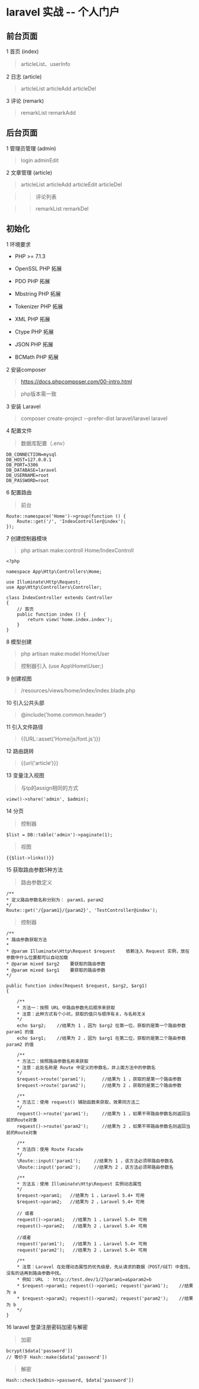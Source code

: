 # laravel 实战 -- 个人门户

## 前台页面

1 首页 (index)

> articleList、userInfo

2 日志 (article)

> articleList articleAdd articleDel

3 评论 (remark)

> remarkList remarkAdd

## 后台页面

1 管理员管理 (admin)

> login adminEdit


2 文章管理 (article)

> articleList articleAdd articleEdit articleDel

>> 评论列表

>> remarkList remarkDel

## 初始化

1 环境要求

* PHP >= 7.1.3

* OpenSSL PHP 拓展

* PDO PHP 拓展

* Mbstring PHP 拓展

* Tokenizer PHP 拓展

* XML PHP 拓展

* Ctype PHP 拓展

* JSON PHP 拓展

* BCMath PHP 拓展

2 安装composer

> https://docs.phpcomposer.com/00-intro.html

> php版本需一致

3 安装 Laravel

> composer create-project --prefer-dist laravel/laravel laravel

4 配置文件

> 数据库配置（.env）

```
DB_CONNECTION=mysql
DB_HOST=127.0.0.1
DB_PORT=3306
DB_DATABASE=laravel
DB_USERNAME=root
DB_PASSWORD=root
```

6 配置路由

> 前台

```
Route::namespace('Home')->group(function () {
    Route::get('/', 'IndexController@index');
});
```

7 创建控制器模块

> php artisan make:controll Home/IndexControll

```
<?php

namespace App\Http\Controllers\Home;

use Illuminate\Http\Request;
use App\Http\Controllers\Controller;

class IndexController extends Controller
{
    // 首页
    public function index () {
        return view('home.index.index');
    }
}
```

8 模型创建

> php artisan make:model Home/User

> 控制器引入 (use App\Home\User;)


9 创建视图

> /resources/views/home/index/index.blade.php

10 引入公共头部

> @include('home.common.header')

11 引入文件路径

> {{URL::asset('Home/js/font.js')}}

12 路由跳转

> {{url('article')}}

13 变量注入视图

> 与tp的assign相同的方式

```
view()->share('admin', $admin);
```

14 分页

> 控制器

```
$list = DB::table('admin')->paginate(1);
```

> 视图

```
{{$list->links()}}
```

15 获取路由参数5种方法

> 路由参数定义

```
/**
* 定义路由参数名称分别为： param1，param2
*/
Route::get('/{param1}/{param2}', 'TestController@index');
```

> 控制器

```
/**
* 路由参数获取方法
*
* @param Illuminate\Http\Request $request    依赖注入 Request 实例，放在参数中什么位置都可以自动加载
* @param mixed $arg2    要获取的路由参数
* @param mixed $arg1    要获取的路由参数
*/

public function index(Request $request, $arg2, $arg1)
{

    /**
    * 方法一：按照 URL 中路由参数先后顺序来获取
    * 注意：此种方式有个小坑，获取的值只与顺序有关，与名称无关
    */
    echo $arg2;    //结果为 1 ，因为 $arg2 在第一位，获取的是第一个路由参数 param1 的值
    echo $arg1;    //结果为 2 ，因为 $arg1 在第二位，获取的是第二个路由参数 param2 的值

    /**
    * 方法二：按照路由参数名称来获取
    * 注意：此处名称是 Route 中定义的参数名，非上面方法中的参数名 
    */
    $request->route('param1');      //结果为 1 ，获取的是第一个路由参数
    $request->route('param2');      //结果为 2 ，获取的是第二个路由参数

    /**
    * 方法三：使用 request() 辅助函数来获取，效果同方法二
    */
    request()->route('param1');     //结果为 1 ，如果不带路由参数名则返回当前的Route对象
    request()->route('param2');     //结果为 2 ，如果不带路由参数名则返回当前的Route对象

    /**
    * 方法四：使用 Route Facade
    */
    \Route::input('param1');     //结果为 1 ，该方法必须带路由参数名
    \Route::input('param2');     //结果为 2 ，该方法必须带路由参数名

    /**
    * 方法五：使用 Illuminate\Http\Request 实例动态属性
    */
    $request->param1;   //结果为 1 ，Laravel 5.4+ 可用
    $request->param2;   //结果为 2 ，Laravel 5.4+ 可用

    // 或者
    request()->param1;   //结果为 1 ，Laravel 5.4+ 可用
    request()->param2;   //结果为 2 ，Laravel 5.4+ 可用

    //或者
    request('param1');   //结果为 1 ，Laravel 5.4+ 可用
    request('param2');   //结果为 2 ，Laravel 5.4+ 可用

    /**
    * 注意：Laravel 在处理动态属性的优先级是，先从请求的数据（POST/GET）中查找，没有的话再到路由参数中找。
    * 例如：URL ： http://test.dev/1/2?param1=a&param2=b
    * $request->param1; request()->param1; request('param1');    //结果为 a
    * $request->param2; request()->param2; request('param2');    //结果为 b
    */
}
```

16 laravel 登录注册密码加密与解密

> 加密

```
bcrypt($data['password'])
// 等价于 Hash::make($data['password'])
```

> 解密

```
Hash::check($admin->password, $data['password'])
```

